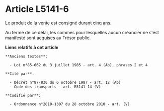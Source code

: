 # Article L5141-6

Le produit de la vente est consigné durant cinq ans.

Au terme de ce délai, les sommes pour lesquelles aucun créancier ne s'est manifesté sont acquises au Trésor public.

**Liens relatifs à cet article**

	**Anciens textes**:

	  - Loi n°85-662 du 3 juillet 1985 - art. 4 (Ab), phrases 2 et 4

	**Cité par**:

	  - Décret n°87-830 du 6 octobre 1987 - art. 12 (Ab)
	  - Code des transports - art. R5141-14 (V)

	**Codifié par**:

	  - Ordonnance n°2010-1307 du 28 octobre 2010 - art. (V)
